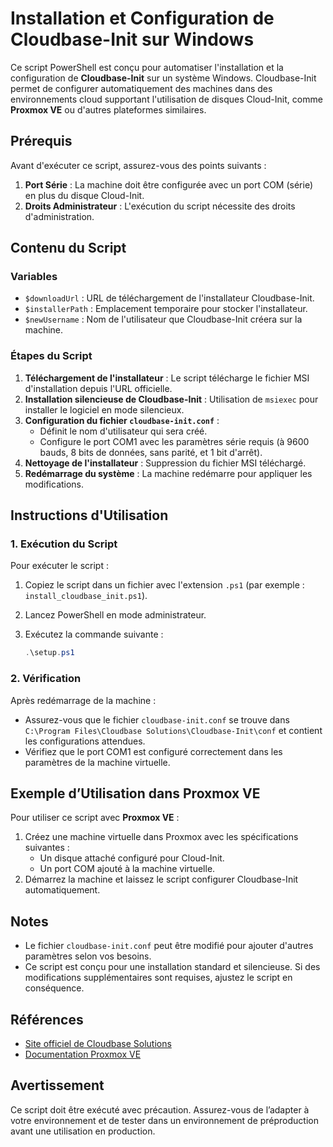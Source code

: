 # Installation et Configuration de Cloudbase-Init sur Windows

Ce script PowerShell est conçu pour automatiser l'installation et la configuration de **Cloudbase-Init** sur un système Windows. Cloudbase-Init permet de configurer automatiquement des machines dans des environnements cloud supportant l'utilisation de disques Cloud-Init, comme **Proxmox VE** ou d'autres plateformes similaires.

## Prérequis

Avant d'exécuter ce script, assurez-vous des points suivants :

1. **Port Série** : La machine doit être configurée avec un port COM (série) en plus du disque Cloud-Init.
2. **Droits Administrateur** : L'exécution du script nécessite des droits d'administration.

## Contenu du Script

### Variables

- `$downloadUrl` : URL de téléchargement de l'installateur Cloudbase-Init.
- `$installerPath` : Emplacement temporaire pour stocker l'installateur.
- `$newUsername` : Nom de l'utilisateur que Cloudbase-Init créera sur la machine.

### Étapes du Script

1. **Téléchargement de l'installateur** : Le script télécharge le fichier MSI d'installation depuis l'URL officielle.
2. **Installation silencieuse de Cloudbase-Init** : Utilisation de `msiexec` pour installer le logiciel en mode silencieux.
3. **Configuration du fichier `cloudbase-init.conf`** :
   - Définit le nom d'utilisateur qui sera créé.
   - Configure le port COM1 avec les paramètres série requis (à 9600 bauds, 8 bits de données, sans parité, et 1 bit d'arrêt).
4. **Nettoyage de l'installateur** : Suppression du fichier MSI téléchargé.
5. **Redémarrage du système** : La machine redémarre pour appliquer les modifications.

## Instructions d'Utilisation

### 1. Exécution du Script

Pour exécuter le script :

1. Copiez le script dans un fichier avec l'extension `.ps1` (par exemple : `install_cloudbase_init.ps1`).
2. Lancez PowerShell en mode administrateur.
3. Exécutez la commande suivante :

   ```powershell
   .\setup.ps1
   ```

### 2. Vérification

Après redémarrage de la machine :

- Assurez-vous que le fichier `cloudbase-init.conf` se trouve dans `C:\Program Files\Cloudbase Solutions\Cloudbase-Init\conf` et contient les configurations attendues.
- Vérifiez que le port COM1 est configuré correctement dans les paramètres de la machine virtuelle.

## Exemple d’Utilisation dans Proxmox VE

Pour utiliser ce script avec **Proxmox VE** :

1. Créez une machine virtuelle dans Proxmox avec les spécifications suivantes :
   - Un disque attaché configuré pour Cloud-Init.
   - Un port COM ajouté à la machine virtuelle.
2. Démarrez la machine et laissez le script configurer Cloudbase-Init automatiquement.

## Notes

- Le fichier `cloudbase-init.conf` peut être modifié pour ajouter d'autres paramètres selon vos besoins.
- Ce script est conçu pour une installation standard et silencieuse. Si des modifications supplémentaires sont requises, ajustez le script en conséquence.

## Références

- [Site officiel de Cloudbase Solutions](https://www.cloudbase.it)
- [Documentation Proxmox VE](https://pve.proxmox.com/wiki/Main_Page)

## Avertissement

Ce script doit être exécuté avec précaution. Assurez-vous de l’adapter à votre environnement et de tester dans un environnement de préproduction avant une utilisation en production.

